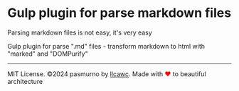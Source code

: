 # Gulp plugin for parse markdown files

Parsing markdown files is not easy, it's very easy

Gulp plugin for parse ".md" files - transform markdown to html with "marked" and "DOMPurify"

---

MIT License. ©2024 pasmurno by [llcawc](https://github.com/llcawc). Made with <span style="color:red;">❤</span> to beautiful architecture
